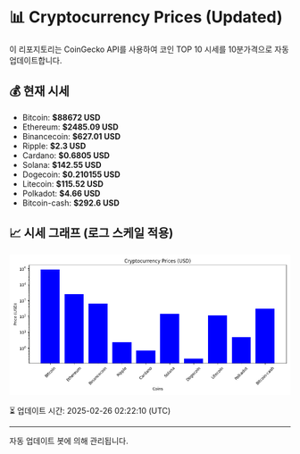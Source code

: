 
# 📊 Cryptocurrency Prices (Updated)

이 리포지토리는 CoinGecko API를 사용하여 코인 TOP 10 시세를 10분가격으로 자동 업데이트합니다.

## 💰 현재 시세
- Bitcoin: **$88672 USD**
- Ethereum: **$2485.09 USD**
- Binancecoin: **$627.01 USD**
- Ripple: **$2.3 USD**
- Cardano: **$0.6805 USD**
- Solana: **$142.55 USD**
- Dogecoin: **$0.210155 USD**
- Litecoin: **$115.52 USD**
- Polkadot: **$4.66 USD**
- Bitcoin-cash: **$292.6 USD**

## 📈 시세 그래프 (로그 스케일 적용)
![Crypto Prices](crypto_prices.png)

⏳ 업데이트 시간: 2025-02-26 02:22:10 (UTC)

---
자동 업데이트 봇에 의해 관리됩니다.
